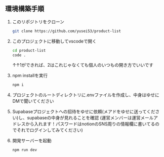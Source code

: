 ## 環境構築手順

1. このリポジトリをクローン
   ```bash
   git clone https://github.com/yusei53/product-list
   ```

2. このプロジェクトに移動してvscodeで開く
   ```bash
   cd product-list
   code .
   ```
   ↑↑1ができれば、2はこれじゃなくても個人のいつもの開き方でいいです

3. npm installを実行
   ```bash
   npm i
   ```

4. プロジェクトのルートディレクトリに.envファイルを作成し、中身はゆせにDMで聞いてください

5. Supabaseプロジェクトへの招待をゆせに依頼(メアドをゆせに送ってください)し、supabaseの中身が見れることを確認
(運営メンバーは運営メールアドレスから入れます！パスワードはnotionのSNS周りの情報欄に書いてるのでそれでログインしてみてください)


7. 開発サーバーを起動
   ```bash
   npm run dev
   ```
